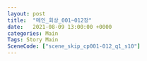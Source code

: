 ```yaml
---
layout: post
title:  "메인_회상_001~012장"
date:   2021-08-09 13:00:00 +0000
categories: Main
Tags: Story Main
SceneCode: ["scene_skip_cp001-012_q1_s10"]
---
```

